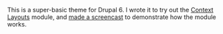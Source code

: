 This is a super-basic theme for Drupal 6. I wrote it to try out the [Context Layouts](http://drupal.org/project/context) module, and [made a screencast](http://www.drupaldork.com/module_review/context/6.x-3.0) to demonstrate how the module works.